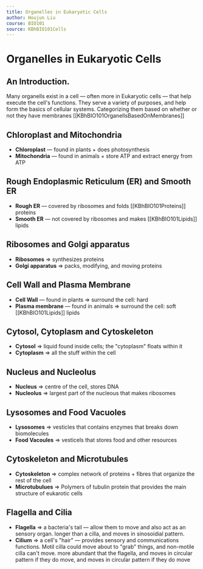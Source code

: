 ```yaml
---
title: Organelles in Eukaryotic Cells
author: Houjun Liu
course: BIO101
source: KBhBIO101Cells
---
```


# Organelles in Eukaryotic Cells

## An Introduction.
Many organells exist in a cell — often more in Eukaryotic cells — that help execute the cell's functions. They serve a variety of purposes, and help form the basics of cellular systems. Categorizing them based on whether or not they have membranes [[KBhBIO101OrganellsBasedOnMembranes]]

## Chloroplast and Mitochondria
* **Chloroplast** — found in plants + does photosynthesis
* **Mitochondria** — found in animals + store ATP and extract energy from ATP

## Rough Endoplasmic Reticulum (ER) and Smooth ER	
* **Rough ER** — covered by ribosomes and folds [[KBhBIO101Proteins]] proteins
* **Smooth ER** — not covered by ribosomes and makes [[KBhBIO101Lipids]] lipids

## Ribosomes and Golgi apparatus
* **Ribosomes** => synthesizes proteins
* **Golgi apparatus** => packs, modifying, and moving proteins 

## Cell Wall and Plasma Membrane
* **Cell Wall** — found in plants => surround the cell: hard
* **Plasma membrane** — found in animals => surround the cell: soft [[KBhBIO101Lipids]] lipids

## Cytosol, Cytoplasm and Cytoskeleton
* **Cytosol** => liquid found inside cells; the "cytoplasm" floats within it
* **Cytoplasm** => all the stuff within the cell

## Nucleus and Nucleolus
* **Nucleus** => centre of the cell, stores DNA
* **Nucleolus** => largest part of the nucleous that makes ribosomes

## Lysosomes and Food Vacuoles
* **Lysosomes** => vesticles that contains enzymes that breaks down biomolecules
* **Food Vacoules** => vesticels that stores food and other resources

## Cytoskeleton and Microtubules
* **Cytoskeleton** => complex network of proteins + fibres that organize the rest of the cell
* **Microtubulues** => Polymers of tubulin protein that provides the main structure of eukarotic cells 

## Flagella and Cilia 
* **Flagella** => a bacteria's tail — allow them to move and also act as an sensory organ. longer than a cilla, and moves in sinosoidial pattern.
* **Cilium** => a cell's "hair" — provides sensory and communications functions. Motil cilla could move about to "grab" things, and non-motile cilla can't move. more abundant that the flagella, and moves in circular pattern if they do move, and moves in circular pattern if they do move

		